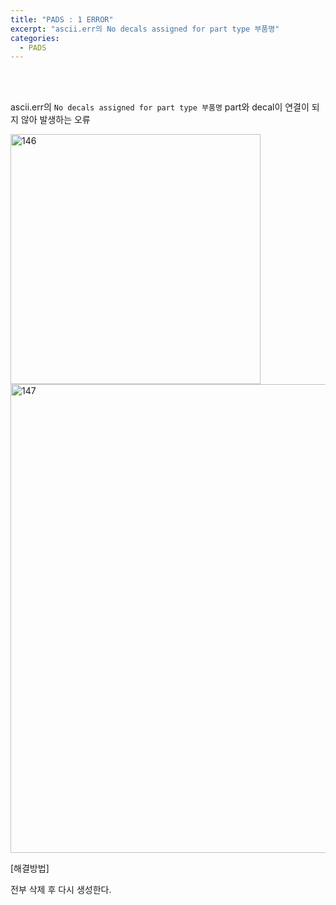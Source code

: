 ```yaml
---
title: "PADS : 1 ERROR"
excerpt: "ascii.err의 No decals assigned for part type 부품명"
categories:
  - PADS
---
```


<br>

<br>

ascii.err의 `No decals assigned for part type 부품명` part와 decal이 연결이 되지 않아 발생하는 오류

<img width="400" alt="146" src="https://github.com/sehun98/TIL/assets/100746863/1e6f9821-9070-400d-a3ba-70ab0b5087a9">
<img width="750" alt="147" src="https://github.com/sehun98/TIL/assets/100746863/b1e9f639-af2e-4011-9186-cb35ce5096c4">

[해결방법]

전부 삭제 후 다시 생성한다.

<br>

<br>
